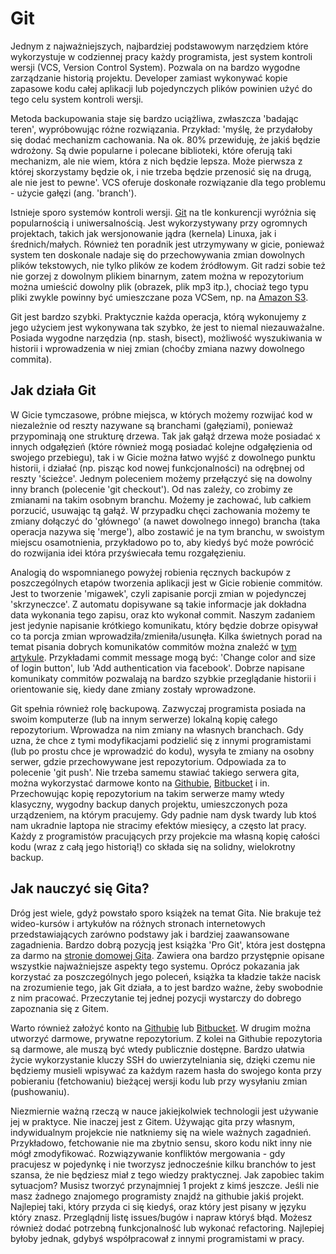 # Git

Jednym z najważniejszych, najbardziej podstawowym narzędziem które wykorzystuje w codziennej pracy każdy programista, jest system kontroli wersji (VCS, Version Control System). Pozwala on na bardzo wygodne zarządzanie historią projektu. Developer zamiast wykonywać kopie zapasowe kodu całej aplikacji lub pojedynczych plików powinien użyć do tego celu system kontroli wersji.

Metoda backupowania staje się bardzo uciążliwa, zwłaszcza 'badając teren', wypróbowując różne rozwiązania. Przykład: 'myślę, że przydałoby się dodać mechanizm cachowania. Na ok. 80% przewiduję, że jakiś będzie wdrożony. Są dwie popularne i polecane biblioteki, które oferują taki mechanizm, ale nie wiem, która z nich będzie lepsza. Może pierwsza z której skorzystamy będzie ok, i nie trzeba będzie przenosić się na drugą, ale nie jest to pewne'. VCS oferuje doskonałe rozwiązanie dla tego problemu - użycie gałęzi (ang. 'branch').

Istnieje sporo systemów kontroli wersji. [Git](https://git-scm.com/) na tle konkurencji wyróżnia się popularnością i uniwersalnością. Jest wykorzystywany przy ogromnych projektach, takich jak wersjonowanie jądra (kernela) Linuxa, jak i średnich/małych. Również ten poradnik jest utrzymywany w gicie, ponieważ system ten doskonale nadaje się do przechowywania zmian dowolnych plików tekstowych, nie tylko plików ze kodem źródłowym. Git radzi sobie też nie gorzej z dowolnym plikiem binarnym, zatem można w repozytorium można umieścić dowolny plik (obrazek, plik mp3 itp.), chociaż tego typu pliki zwykle powinny być umieszczane poza VCSem, np. na [Amazon S3](https://aws.amazon.com/s3/).

Git jest bardzo szybki. Praktycznie każda operacja, którą wykonujemy z jego użyciem jest wykonywana tak szybko, że jest to niemal niezauważalne. Posiada wygodne narzędzia (np. stash, bisect), możliwość wyszukiwania w historii i wprowadzenia w niej zmian (choćby zmiana nazwy dowolnego commita).

## Jak działa Git

W Gicie tymczasowe, próbne miejsca, w których możemy rozwijać kod w niezależnie od reszty nazywane są branchami (gałęziami), ponieważ przypominają one strukturę drzewa. Tak jak gałąź drzewa może posiadać x innych odgałęzień (które również mogą posiadać kolejne odgałęzienia od swojego przebiegu), tak i w Gicie można łatwo wyjść z dowolnego punktu historii, i działać (np. pisząc kod nowej funkcjonalności) na odrębnej od reszty 'ścieżce'. Jednym poleceniem możemy przełączyć się na dowolny inny branch (polecenie 'git checkout'). Od nas zależy, co zrobimy ze zmianami na takim osobnym branchu. Możemy je zachować, lub całkiem porzucić, usuwając tą gałąź. W przypadku chęci zachowania możemy te zmiany dołączyć do 'głównego' (a nawet dowolnego innego) brancha (taka operacja nazywa się 'merge'), albo zostawić je na tym branchu, w swoistym miejscu osamotnienia, przykładowo po to, aby kiedyś być może powrócić do rozwijania idei która przyświecała temu rozgałęzieniu.

Analogią do wspomnianego powyżej robienia ręcznych backupów z poszczególnych etapów tworzenia aplikacji jest w Gicie robienie commitów. Jest to tworzenie 'migawek', czyli zapisanie porcji zmian w pojedynczej 'skrzyneczce'. Z automatu dopisywane są takie informacje jak dokładna data wykonania tego zapisu, oraz kto wykonał commit. Naszym zadaniem jest jedynie napisanie krótkiego komunikatu, który będzie dobrze opisywał co ta porcja zmian wprowadziła/zmieniła/usunęła. Kilka świetnych porad na temat pisania dobrych komunikatów commitów można znaleźć w [tym artykule](http://chris.beams.io/posts/git-commit/). Przykładami commit message mogą być: 'Change color and size of login button', lub 'Add authentication via facebook'. Dobrze napisane komunikaty commitów pozwalają na bardzo szybkie przeglądanie historii i orientowanie się, kiedy dane zmiany zostały wprowadzone.

Git spełnia również rolę backupową. Zazwyczaj programista posiada na swoim komputerze (lub na innym serwerze) lokalną kopię całego repozytorium. Wprowadza na nim zmiany na własnych branchach. Gdy uzna, że chce z tymi modyfikacjami podzielić się z innymi programistami (lub po prostu chce je wprowadzić do kodu), wysyła te zmiany na osobny serwer, gdzie przechowywane jest repozytorium. Odpowiada za to polecenie 'git push'. Nie trzeba samemu stawiać takiego serwera gita, można wykorzystać darmowe konto na [Githubie](https://github.com/), [Bitbucket](https://bitbucket.org/) i in. Przechowując kopię repozytorium na takim serwerze mamy wtedy klasyczny, wygodny backup danych projektu, umieszczonych poza urządzeniem, na którym pracujemy. Gdy padnie nam dysk twardy lub ktoś nam ukradnie laptopa nie stracimy efektów miesięcy, a często lat pracy. Każdy z programistów pracujących przy projekcie ma własną kopię całości kodu (wraz z całą jego historią!) co składa się na solidny, wielokrotny backup.

## Jak nauczyć się Gita?

Dróg jest wiele, gdyż powstało sporo książek na temat Gita. Nie brakuje też wideo-kursów i artykułów na różnych stronach internetowych przedstawiających zarówno podstawy jak i bardziej zaawansowane zagadnienia. Bardzo dobrą pozycją jest książka 'Pro Git', która jest dostępna za darmo na [stronie domowej Gita](https://git-scm.com/book/en/v2). Zawiera ona bardzo przystępnie opisane wszystkie najważniejsze aspekty tego systemu. Oprócz pokazania jak korzystać za poszczególnych jego poleceń, książka ta kładzie także nacisk na zrozumienie tego, jak Git działa, a to jest bardzo ważne, żeby swobodnie z nim pracować. Przeczytanie tej jednej pozycji wystarczy do dobrego zapoznania się z Gitem.

Warto również założyć konto na [Githubie](https://github.com/) lub [Bitbucket](https://bitbucket.org/). W drugim można utworzyć darmowe, prywatne repozytorium. Z kolei na Githubie repozytoria są darmowe, ale muszą być wtedy publicznie dostępne. Bardzo ułatwia życie wykorzystanie kluczy SSH do uwierzytelniania się, dzięki czemu nie będziemy musieli wpisywać za każdym razem hasła do swojego konta przy pobieraniu (fetchowaniu) bieżącej wersji kodu lub przy wysyłaniu zmian (pushowaniu).

Niezmiernie ważną rzeczą w nauce jakiejkolwiek technologii jest używanie jej w praktyce. Nie inaczej jest z Gitem. Używając gita przy własnym, indywidualnym projekcie nie natkniemy się na wiele ważnych zagadnień. Przykładowo, fetchowanie nie ma zbytnio sensu, skoro kodu nikt inny nie mógł zmodyfikować. Rozwiązywanie konfliktów mergowania - gdy pracujesz w pojedynkę i nie tworzysz jednocześnie kilku branchów to jest szansa, że nie będziesz miał z tego wiedzy praktycznej. Jak zapobiec takim sytuacjom? Musisz tworzyć przynajmniej 1 projekt z kimś jeszcze. Jeśli nie masz żadnego znajomego programisty znajdź na githubie jakiś projekt. Najlepiej taki, który przyda ci się kiedyś, oraz który jest pisany w języku który znasz. Przeglądnij listę issues/bugów i napraw któryś błąd. Możesz również dodać potrzebną funkcjonalność lub wykonać refactoring. Najlepiej byłoby jednak, gdybyś współpracował z innymi programistami w pracy.
